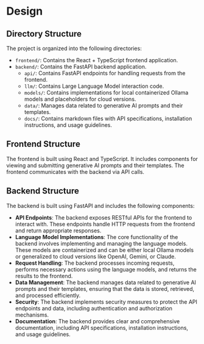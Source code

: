 # Design

## Directory Structure

The project is organized into the following directories:

- `frontend/`: Contains the React + TypeScript frontend application.
- `backend/`: Contains the FastAPI backend application.
  - `api/`: Contains FastAPI endpoints for handling requests from the frontend.
  - `llm/`: Contains Large Language Model interaction code.
  - `models/`: Contains implementations for local containerized Ollama models and placeholders for cloud versions.
  - `data/`: Manages data related to generative AI prompts and their templates.
  - `docs/`: Contains markdown files with API specifications, installation instructions, and usage guidelines.

## Frontend Structure

The frontend is built using React and TypeScript. It includes components for viewing and submitting generative AI prompts and their templates. The frontend communicates with the backend via API calls.

## Backend Structure

The backend is built using FastAPI and includes the following components:

- **API Endpoints**: The backend exposes RESTful APIs for the frontend to interact with. These endpoints handle HTTP requests from the frontend and return appropriate responses.
- **Language Model Implementations**: The core functionality of the backend involves implementing and managing the language models. These models are containerized and can be either local Ollama models or generalized to cloud versions like OpenAI, Gemini, or Claude.
- **Request Handling**: The backend processes incoming requests, performs necessary actions using the language models, and returns the results to the frontend.
- **Data Management**: The backend manages data related to generative AI prompts and their templates, ensuring that the data is stored, retrieved, and processed efficiently.
- **Security**: The backend implements security measures to protect the API endpoints and data, including authentication and authorization mechanisms.
- **Documentation**: The backend provides clear and comprehensive documentation, including API specifications, installation instructions, and usage guidelines.
